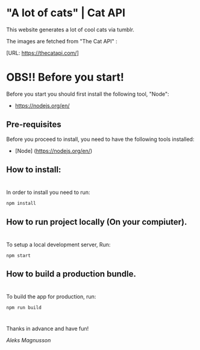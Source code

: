 # "A lot of cats" | Cat API 

This website generates a lot of cool cats via tumblr.

The images are fetched from "The Cat API" :

[URL: https://thecatapi.com/]

# OBS!! Before you start!

Before you start you should first install the following tool, "Node":

* https://nodejs.org/en/

## Pre-requisites

Before you proceed to install, you need to have the following tools installed:
- [Node] (https://nodejs.org/en/)


## How to install:
#

In order to install you need to run:

```
npm install
```

## How to run project locally (On your compiuter).
#
To setup a local development server,
Run:

```
npm start
```

## How to build a production bundle.
#
To build the app for production, run:

```
npm run build
```
#

Thanks in advance and have fun!

*Aleks Magnusson*
